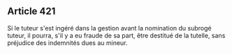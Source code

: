 Article 421
----
Si le tuteur s'est ingéré dans la gestion avant la nomination du subrogé tuteur,
il pourra, s'il y a eu fraude de sa part, être destitué de la tutelle, sans
préjudice des indemnités dues au mineur.
